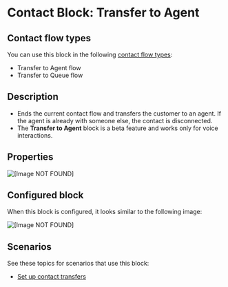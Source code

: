 # Contact Block: Transfer to Agent<a name="transfer-to-agent-block"></a>

## Contact flow types<a name="transfer-to-agent-block-types"></a>

You can use this block in the following [contact flow types](create-contact-flow.md#contact-flow-types):
+ Transfer to Agent flow
+ Transfer to Queue flow

## Description<a name="transfer-to-agent-block-description"></a>
+ Ends the current contact flow and transfers the customer to an agent\. If the agent is already with someone else, the contact is disconnected\.
+ The **Transfer to Agent** block is a beta feature and works only for voice interactions\.

## Properties<a name="transfer-to-agent-block-properties"></a>

![\[Image NOT FOUND\]](http://docs.aws.amazon.com/connect/latest/adminguide/images/transfer-to-agent-properties.png)

## Configured block<a name="transfer-to-agent-block-configured"></a>

When this block is configured, it looks similar to the following image:

![\[Image NOT FOUND\]](http://docs.aws.amazon.com/connect/latest/adminguide/images/transfer-to-agent-configured.png)

## Scenarios<a name="transfer-to-agent-block-scenarios"></a>

See these topics for scenarios that use this block:
+ [Set up contact transfers](transfer.md)